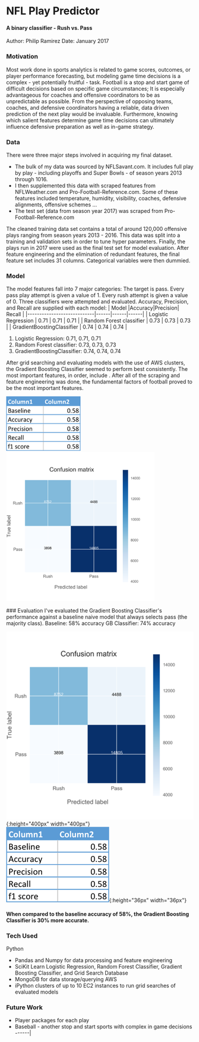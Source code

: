 # NFL Play Predictor
#### A binary classifier - Rush vs. Pass

Author: Philip Ramirez 
Date: January 2017

### Motivation
Most work done in sports analytics is related to game scores, outcomes, or player performance forecasting, but modeling game time decisions is a complex - yet potentially fruitful - task. Football is a stop and start game of difficult decisions based on specific game circumstances; It is especially advantageous for coaches and offensive coordinators to be as unpredictable as possible. From the perspective of opposing teams, coaches, and defensive coordinators having a reliable, data driven prediction of the next play would be invaluable. Furthermore, knowing which salient features determine game time decisions can ultimately influence defensive preparation as well as in-game strategy.

### Data
There were three major steps involved in acquiring my final dataset.
* The bulk of my data was sourced by NFLSavant.com. It includes full play by play - including playoffs and Super Bowls - of season years 2013 through 1016.
* I then supplemented this data with scraped features from NFLWeather.com and Pro-Football-Reference.com. Some of these features included temperature, humidity, visibility, coaches, defensive alignments, offensive schemes ...
* The test set (data from season year 2017) was scraped from Pro-Football-Reference.com

The cleaned training data set contains a total of around 120,000 offensive plays ranging from season years 2013 - 2016. This data was split into a training and validation sets in order to tune hyper parameters. Finally, the plays run in 2017 were used as the final test set for model evaluation. After feature engineering and the elimination of redundant features, the final feature set includes 31 columns. Categorical variables were then dummied.

### Model
The model features fall into 7 major categories:
The target is pass. Every pass play attempt is given a value of 1. Every rush attempt is given a value of 0.
Three classifiers were attempted and evaluated. Accuracy, Precision, and Recall are supplied with each model:
	| Model 	             |Accuracy|Precision| Recall |
	|----------------------------|------|------|------|
	| Logistic Regression        | 0.71 | 0.71 | 0.71 |
	| Random Forest classifier   | 0.73 | 0.73 | 0.73 |
	| GradientBoostingClassifier | 0.74 | 0.74 | 0.74 |

1. Logistic Regression:         0.71, 0.71, 0.71
  2. Random Forest classifier:    0.73, 0.73, 0.73
  3. GradientBoostingClassifier:  0.74, 0.74, 0.74

After grid searching and evaluating models with the use of AWS clusters, the Gradient Boosting Classifier seemed to perform best consistently. The most important features, in order, include <top ten>. After all of the scraping and feature engineering was done, the fundamental factors of football proved to be the most important features.

<p float="left">
  <img src="https://github.com/philiprami/NFL_play_predictor/blob/master/img/class_report.png" width="200"/> 
  <img src="https://github.com/philiprami/NFL_play_predictor/blob/master/img/confusion_matrix.png" width="400"/>
</p>
### Evaluation
I've evaluated the Gradient Boosting Classifier's performance against a baseline naive model that always selects pass (the majority class).   
  Baseline: 58% accuracy
  GB Classifier: 74% accuracy

![alt-text-1](img/confusion_matrix.png "title-1"){:height="400px" width="400px"} ![alt-text-2](img/class_report.png "title-2"){:height="36px" width="36px"}

#### When compared to the baseline accuracy of 58%, the Gradient Boosting Classifier is 30% more accurate.

### Tech Used
Python
* Pandas and Numpy for data processing and feature engineering
* SciKit Learn Logistic Regression, Random Forest Classifier, Gradient Boosting Classifier, and Grid Search
Database
* MongoDB for data storage/querying
AWS
* iPython clusters of up to 10 EC2 instances to run grid searches of evaluated models

### Future Work
* Player packages for each play
* Baseball - another stop and start sports with complex in game decisions
------|
